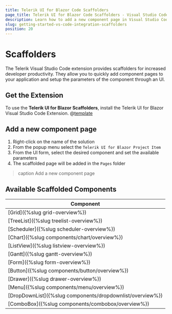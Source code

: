 ```yaml
---
title: Telerik UI for Blazor Code Scaffolders
page_title: Telerik UI for Blazor Code Scaffolders - Visual Studio Code Integration
description: Learn how to add a new component page in Visual Studio Code via code scaffolder templates.
slug: getting-started-vs-code-integration-scaffolders
position: 20
---
```



# Scaffolders

The Telerik Visual Studio Code extension provides scaffolders for increased developer productivity. They allow you to quickly add component pages to your application and setup the parameters of the component through an UI.

## Get the Extension

To use the **Telerik UI for Blazor Scaffolders**, install the Telerik UI for Blazor Visual Studio Code Extension. @[template](/_contentTemplates/common/general-info.md#vs-code-x-download)

## Add a new component page

1. Right-click on the name of the solution
1. From the popup menu select the `Telerik UI for Blazor Project Item`
1. From the UI form, select the desired component and set the available parameters
2. The scaffolded page will be added in the `Pages` folder

>caption Add a new component page

## Available Scaffolded Components

| Component |
|-----------|
| [Grid]({%slug grid-overview%})      |
| [TreeList]({%slug treelist-overview%}) |
| [Scheduler]({%slug scheduler-overview%}) |
| [Chart]({%slug components/chart/overview%}) |
| [ListView]({%slug listview-overview%})  |
| [Gantt]({%slug gantt-overview%})  |
| [Form]({%slug form-overview%}) |
| [Button]({%slug components/button/overview%}) |
| [Drawer]({%slug drawer-overview%})   |
| [Menu]({%slug components/menu/overview%}) |
| [DropDownList]({%slug components/dropdownlist/overview%}) |
| [ComboBox]({%slug components/combobox/overview%}) |